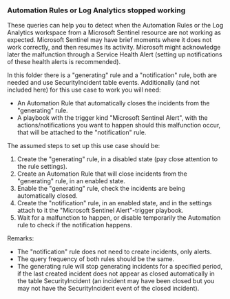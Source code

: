 ### Automation Rules or Log Analytics stopped working

These queries can help you to detect when the Automation Rules or the Log Analytics workspace from a Microsoft Sentinel resource are not working as expected. Microsoft Sentinel may have brief moments where it does not work correctly, and then resumes its activity. Microsoft might acknowledge later the malfunction through a Service Health Alert (setting up notifications of these health alerts is recommended).

In this folder there is a "generating" rule and a "notification" rule, both are needed and use SecurityIncident table events. Additionally (and not included here) for this use case to work you will need:

- An Automation Rule that automatically closes the incidents from the "generating" rule.
- A playbook with the trigger kind "Microsoft Sentinel Alert", with the actions/notifications you want to happen should this malfunction occur, that will be attached to the "notification" rule.

The assumed steps to set up this use case should be:

1. Create the "generating" rule, in a disabled state (pay close attention to the rule settings).
2. Create an Automation Rule that will close incidents from the "generating" rule, in an enabled state.
3. Enable the "generating" rule, check the incidents are being automatically closed.
4. Create the "notification" rule, in an enabled state, and in the settings attach to it the "Microsoft Sentinel Alert"-trigger playbook.
5. Wait for a malfunction to happen, or disable temporarily the Automation rule to check if the notification happens.

Remarks:
- The "notification" rule does not need to create incidents, only alerts.
- The query frequency of both rules should be the same.
- The generating rule will stop generating incidents for a specified period, if the last created incident does not appear as closed automatically in the table SecurityIncident (an incident may have been closed but you may not have the SecurityIncident event of the closed incident).
